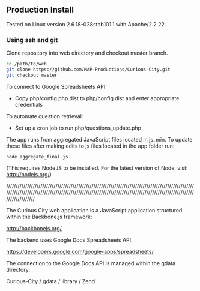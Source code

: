 ## Production Install

Tested on Linux version 2.6.18-028stab101.1 with Apache/2.2.22.

### Using ssh and git

Clone repository into web directory and checkout master branch.

```bash
cd /path/to/web
git clone https://github.com/MAP-Productions/Curious-City.git
git checkout master
```

To connect to Google Spreadsheets API:

* Copy php/config.php.dist to php/config.dist and enter appropriate credentials

To automate question retrieval:

* Set up a cron job to run php/questions_update.php

The app runs from aggregated JavaScript files located in js_min. To update these files after making edits to js files located in the app folder run:

```
node aggregate_final.js
```

(This requires NodeJS to be installed. For the latest version of Node, vist: http://nodejs.org/)

/////////////////////////////////////////////////////////////////////////////////////////////////////////////////////////////////////////////////////////////////////////////////////////////////////////////////////

The Curious City web application is a JavaScript application structured within the Backbone.js framework:

http://backbonejs.org/

The backend uses Google Docs Spreadsheets API:

https://developers.google.com/google-apps/spreadsheets/

The connection to the Google Docs API is managed within the gdata directory:

Curious-City / gdata / library / Zend



